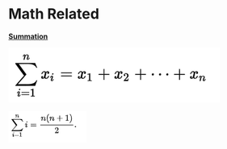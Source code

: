 # Math Related

****[**Summation** ](https://en.wikipedia.org/wiki/Summation)****

![](<.gitbook/assets/image (10).png>)

![](<.gitbook/assets/image (9).png>)

